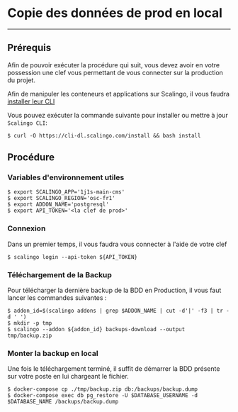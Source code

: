 # Copie des données de prod en local

---

## Prérequis

Afin de pouvoir exécuter la procédure qui suit, vous devez avoir en votre possession une clef vous permettant de vous connecter sur la production du projet.

Afin de manipuler les conteneurs et applications sur Scalingo, il vous faudra [installer leur CLI](https://doc.scalingo.com/platform/cli/start#install-scalingo-cli)

Vous pouvez exécuter la commande suivante pour installer ou mettre à jour `Scalingo CLI`:

```/bin/bash
$ curl -O https://cli-dl.scalingo.com/install && bash install
```

## Procédure

### Variables d'environnement utiles

```/bin/bash
$ export SCALINGO_APP='1j1s-main-cms'
$ export SCALINGO_REGION='osc-fr1'
$ export ADDON_NAME='postgresql'
$ export API_TOKEN='<la clef de prod>'
```

### Connexion

Dans un premier temps, il vous faudra vous connecter à l'aide de votre clef

```/bin/bash
$ scalingo login --api-token ${API_TOKEN}
```

### Téléchargement de la Backup

Pour télécharger la dernière backup de la BDD en Production, il vous faut lancer les commandes suivantes :

```/bin/bash
$ addon_id=$(scalingo addons | grep $ADDON_NAME | cut -d'|' -f3 | tr -d ' ')
$ mkdir -p tmp
$ scalingo --addon ${addon_id} backups-download --output tmp/backup.zip
```

### Monter la backup en local


Une fois le téléchargement terminé, il suffit de démarrer la BDD présente sur votre poste en lui chargeant le fichier.

```/bin/bash
$ docker-compose cp ./tmp/backup.zip db:/backups/backup.dump
$ docker-compose exec db pg_restore -U $DATABASE_USERNAME -d $DATABASE_NAME /backups/backup.dump
```


